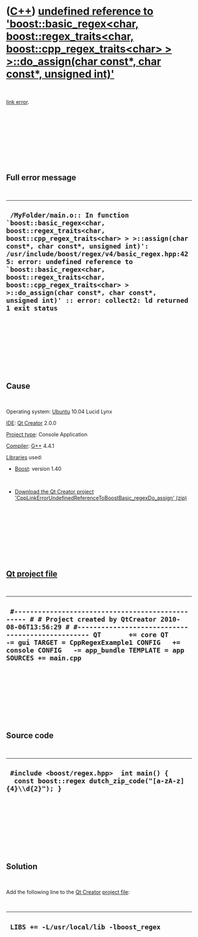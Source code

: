 



 

 

 

 

 

([C++](Cpp.htm)) [undefined reference to 'boost::basic\_regex&lt;char, boost::regex\_traits&lt;char, boost::cpp\_regex\_traits&lt;char&gt; &gt; &gt;::do\_assign(char const\*, char const\*, unsigned int)'](CppLinkErrorUndefinedReferenceToBoostBasic_regexDo_assign.htm)
===========================================================================================================================================================================================================================================================================

 

[link error](CppLinkError.htm).

 

 

 

 

 

Full error message
------------------

 

  ------------------------------------------------------------------------------------------------------------------------------------------------------------------------------------------------------------------------------------------------------------------------------------------------------------------------------------------------------------------------------------------------------------------------------------------------------
  ``  /MyFolder/main.o:: In function `boost::basic_regex<char, boost::regex_traits<char, boost::cpp_regex_traits<char> > >::assign(char const*, char const*, unsigned int)': /usr/include/boost/regex/v4/basic_regex.hpp:425: error: undefined reference to `boost::basic_regex<char, boost::regex_traits<char, boost::cpp_regex_traits<char> > >::do_assign(char const*, char const*, unsigned int)' :: error: collect2: ld returned 1 exit status ``
  ------------------------------------------------------------------------------------------------------------------------------------------------------------------------------------------------------------------------------------------------------------------------------------------------------------------------------------------------------------------------------------------------------------------------------------------------------

 

 

 

 

 

Cause
-----

 

Operating system: [Ubuntu](http://www.ubuntu.com) 10.04 Lucid Lynx

[IDE](CppIde.htm): [Qt Creator](CppQtCreator.htm) 2.0.0

[Project type](CppQtProjectType.htm): Console Application

[Compiler](CppCompiler.htm): [G++](CppGpp.htm) 4.4.1

[Libraries](CppLibrary.htm) used:

-   [Boost](CppBoost.htm): version 1.40

 

-   [Download the Qt Creator project
    'CppLinkErrorUndefinedReferenceToBoostBasic\_regexDo\_assign' (zip)](CppLinkErrorUndefinedReferenceToBoostBasic_regexDo_assign.zip)

 

 

 

 

 

[Qt project file](CppQtProjectFile.htm)
---------------------------------------

 

  ----------------------------------------------------------------------------------------------------------------------------------------------------------------------------------------------------------------------------------------------------------------------------------------------------------
  ` #------------------------------------------------- # # Project created by QtCreator 2010-08-06T13:56:29 # #------------------------------------------------- QT       += core QT       -= gui TARGET = CppRegexExample1 CONFIG   += console CONFIG   -= app_bundle TEMPLATE = app SOURCES += main.cpp`
  ----------------------------------------------------------------------------------------------------------------------------------------------------------------------------------------------------------------------------------------------------------------------------------------------------------

 

 

 

 

 

Source code
-----------

 

  ---------------------------------------------------------------------------------------------------------
  ` #include <boost/regex.hpp>  int main() {   const boost::regex dutch_zip_code("[a-zA-z]{4}\\d{2}"); }`
  ---------------------------------------------------------------------------------------------------------

 

 

 

 

 

Solution
--------

 

Add the following line to the [Qt Creator](CppQtCreator.htm) [project
file](CppQtProjectFile.htm):

 

  -------------------------------------------
  ` LIBS += -L/usr/local/lib -lboost_regex`
  -------------------------------------------

 

 

 

 

 





 



